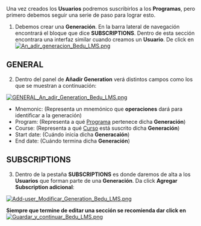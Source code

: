 Una vez creados los **Usuarios** podremos suscribirlos a los **Programas**, pero primero debemos seguir una serie de paso para lograr esto.


1. Debemos crear una **Generación**. En la barra lateral de navegación encontrará el bloque que dice **SUBSCRIPTIONS**. Dentro de esta sección encontrara una interfaz similar cuando creamos un **Usuario**. De click en [![An_adir_generacion_Bedu_LMS.png](https://s33.postimg.cc/bqoxy6yrz/An_adir_generacion_Bedu_LMS.png)](https://postimg.cc/image/pkdan8rd7/)

## GENERAL
2. Dentro del panel de **Añadir Generation** verá distintos campos como los que se muestran a continuación:

[![GENERAL_An_adir_Generation_Bedu_LMS.png](https://s33.postimg.cc/dz34f336n/GENERAL_An_adir_Generation_Bedu_LMS.png)](https://postimg.cc/image/kpjloiqcb/)

  - Mnemonic: (Representa un mnemónico que **operaciones** dará para identificar a la generación)
  - Program: (Representa a qué [Programa](https://github.com/ExponentialEducation/bedu_lms/wiki/Generaci%C3%B3n-de-Programa) pertenece dicha **Generación**)
  - Course: (Representa a qué [Curso](https://github.com/ExponentialEducation/bedu_lms/wiki/Generaci%C3%B3n-de-Cursos) está suscrito dicha **Generación**)
  - Start date: (Cuándo inicia dicha **Generacaión**)
  - End date: (Cuándo termina dicha **Generación**)

## SUBSCRIPTIONS

3. Dentro de la pestaña **SUBSCRIPTIONS** es donde daremos de alta a los **Usuarios** que forman parte de una **Generación**. Da click **Agregar Subscription adicional**:

[![Add-user_Modificar_Generation_Bedu_LMS.png](https://s33.postimg.cc/lvnlnnmgf/Add-user_Modificar_Generation_Bedu_LMS.png)](https://postimg.cc/image/ic1nxujqj/)

**Siempre que termine de editar una sección se recomienda dar click en** [![Guardar_y_continuar_Bedu_LMS.png](https://s33.postimg.cc/ar5pr3mrj/Guardar_y_continuar_Bedu_LMS.png)](https://postimg.cc/image/xsmawumez/)
